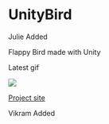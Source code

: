UnityBird
=========

Julie Added

Flappy Bird made with Unity

Latest gif

<img src="https://cloud.githubusercontent.com/assets/1802419/11369959/4e392028-92fc-11e5-9f1c-92b731b52814.gif">

<a href="https://github.com/crosslife/UnityBird">Project site</a>

Vikram Added
